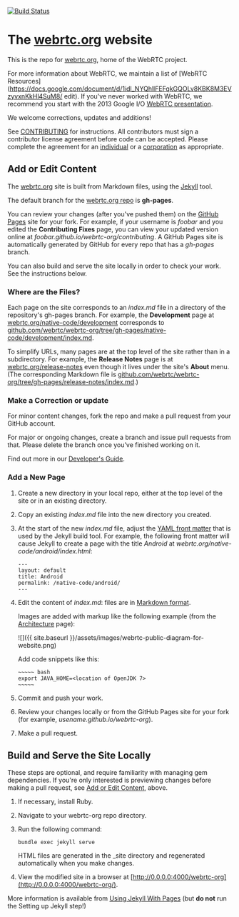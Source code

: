 [![Build Status](https://ci.cloudware.io/api/badges/webrtc/webrtc-org/status.svg)](https://ci.cloudware.io/webrtc/webrtc-org)


# The [webrtc.org](https://webrtc.org) website #

This is the repo for [webrtc.org](http://webrtc.org), home of the WebRTC project.

For more information about WebRTC, we maintain a list of
[WebRTC Resources](https://docs.google.com/document/d/1idl_NYQhllFEFqkGQOLv8KBK8M3EVzyvxnKkHl4SuM8/
edit). If you've never worked with WebRTC, we recommend you start with the
2013 Google I/O
[WebRTC presentation](http://www.youtube.com/watch?v=p2HzZkd2A40).

We welcome corrections, updates and additions!

See [CONTRIBUTING](CONTRIBUTING.md) for instructions. All contributors must
sign a contributor license agreement before code can be accepted. Please
complete the agreement for an
[individual](https://developers.google.com/open-source/cla/individual) or a
[corporation](https://developers.google.com/open-source/cla/corporate) as
appropriate.


## Add or Edit Content

The [webrtc.org](https://webrtc.org) site is built from Markdown files, using
the [Jekyll](https://jekyllrb.com/) tool.

The default branch for the
[webrtc.org repo](https://github.com/webrtc/webrtc-org) is **gh-pages**.

You can review your changes (after you've pushed them) on the
[GitHub Pages](https://pages.github.com/) site for your fork. For example, if
your username is _foobar_ and you edited the **Contributing Fixes** page, you
can view your updated version online at
_foobar.github.io/webrtc-org/contributing_. A GitHub Pages site is
automatically generated by GitHub for every repo that has a _gh-pages_ branch.

You can also build and serve the site locally in order to check your work. See
the instructions below.


### Where are the Files?

Each page on the site corresponds to an _index.md_ file in a directory of the
repository's gh-pages branch. For example, the **Development** page at
[webrtc.org/native-code/development](https://webrtc.org/native-code/development/)
corresponds to
[github.com/webrtc/webrtc-org/tree/gh-pages/native-code/development/index.md](https://github.com/webrtc/webrtc-org/tree/gh-pages/native-code/development).

To simplify URLs, many pages are at the top level of the site rather than in a
subdirectory. For example, the **Release Notes** page is at
[webrtc.org/release-notes](https://webrtc.org/release-notes/) even though it
lives under the site's **About** menu. (The corresponding Markdown file is
[github.com/webrtc/webrtc-org/tree/gh-pages/release-notes/index.md](https://github.com/webrtc/webrtc-org/tree/gh-pages/release-notes).)


### Make a Correction or update

For minor content changes, fork the repo and make a pull request from your
GitHub account.

For major or ongoing changes, create a branch and issue pull requests from
that. Please delete the branch once you’ve finished working on it.

Find out more in our
[Developer's Guide](https://docs.google.com/document/d/1tn1t6LW2ffzGuYTK3366w1fhTkkzsSvHsBnOHoDfRzY/edit#heading=h.fqhc83uuzrcb).


### Add a New Page

  1. Create a new directory in your local repo, either at the top level of the
     site or in an existing directory.

  2. Copy an existing _index.md_ file into the new directory you created.

  3. At the start of the new _index.md_ file, adjust the
  [YAML front matter](https://jekyllrb.com/docs/frontmatter/) that is used by
  the Jekyll build tool. For example, the following front matter will cause
  Jekyll to create a page with the title _Android_ at
  _webrtc.org/native-code/android/index.html_:

         ---
         layout: default
         title: Android
         permalink: /native-code/android/
         ---

  4. Edit the content of _index.md_: files are in
     [Markdown format](http://daringfireball.net/projects/markdown/).

     Images are added with markup like the following example (from the
     [Architecture](https://raw.githubusercontent.com/webrtc/webrtc-org/gh-pages/architecture/index.md) page):

     ![]({{ site.baseurl }}/assets/images/webrtc-public-diagram-for-website.png)

     Add code snippets like this:

         ~~~~~ bash
         export JAVA_HOME=<location of OpenJDK 7>
         ~~~~~

  5. Commit and push your work.

  6. Review your changes locally or from the GitHub Pages site for your fork
     (for example, _usename.github.io/webrtc-org_).

  7. Make a pull request.


## Build and Serve the Site Locally

These steps are optional, and require familiarity with managing gem
dependencies. If you're only interested is previewing changes before making a
pull request, see [Add or Edit Content](#add-or-edit-content), above.

  1. If necessary, install Ruby.

  2. Navigate to your webrtc-org repo directory.

  3. Run the following command:

         bundle exec jekyll serve

     HTML files are generated in the _site directory and regenerated automatically when you make changes.

  4. View the modified site in a browser at
     [http://0.0.0.0:4000/webrtc-org](http://0.0.0.0:4000/webrtc-org/).

More information is available from
[Using Jekyll With Pages](https://help.github.com/articles/using-jekyll-with-pages)
(but **do not** run the Setting up Jekyll step!)
